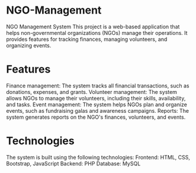 # NGO-Management
NGO Management System This project is a web-based application that helps non-governmental organizations (NGOs) manage their operations. It provides features for tracking finances, managing volunteers, and organizing events.
# Features
Finance management: The system tracks all financial transactions, such as donations, expenses, and grants.
Volunteer management: The system allows NGOs to manage their volunteers, including their skills, availability, and tasks.
Event management: The system helps NGOs plan and organize events, such as fundraising galas and awareness campaigns.
Reports: The system generates reports on the NGO's finances, volunteers, and events.

# Technologies
The system is built using the following technologies:
Frontend: HTML, CSS, Bootstrap, JavaScript
Backend: PHP
Database: MySQL

